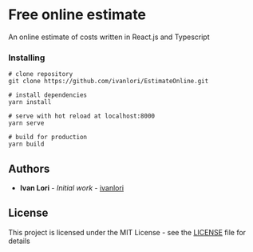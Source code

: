 # Free online estimate

An online estimate of costs written in React.js and Typescript

### Installing

```
# clone repository
git clone https://github.com/ivanlori/EstimateOnline.git

# install dependencies
yarn install

# serve with hot reload at localhost:8000
yarn serve

# build for production
yarn build

```

## Authors

- **Ivan Lori** - _Initial work_ - [ivanlori](https://github.com/ivanlori)

## License

This project is licensed under the MIT License - see the [LICENSE](LICENSE) file for details
